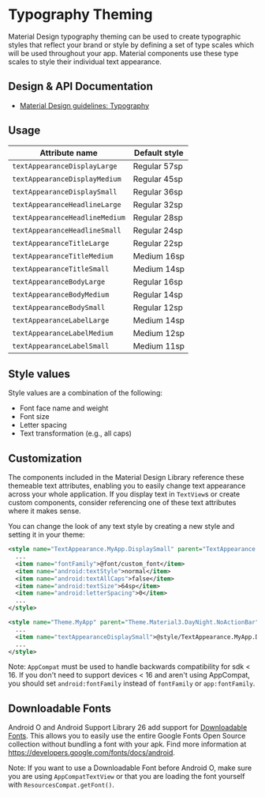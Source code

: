 <!--docs:
title: "Typography Theming"
layout: detail
section: theming
excerpt: "Typography Theming"
iconId: typography
path: /theming/typography/
-->

# Typography Theming

Material Design typography theming can be used to create typographic styles that
reflect your brand or style by defining a set of type scales which will be used
throughout your app. Material components use these type scales to style their
individual text appearance.

## Design & API Documentation

-   [Material Design guidelines:
    Typography](https://material.io/go/design-typography/)

## Usage

Attribute name                 | Default style
------------------------------ | -------------
`textAppearanceDisplayLarge`   | Regular 57sp
`textAppearanceDisplayMedium`  | Regular 45sp
`textAppearanceDisplaySmall`   | Regular 36sp
`textAppearanceHeadlineLarge`  | Regular 32sp
`textAppearanceHeadlineMedium` | Regular 28sp
`textAppearanceHeadlineSmall`  | Regular 24sp
`textAppearanceTitleLarge`     | Regular 22sp
`textAppearanceTitleMedium`    | Medium 16sp
`textAppearanceTitleSmall`     | Medium 14sp
`textAppearanceBodyLarge`      | Regular 16sp
`textAppearanceBodyMedium`     | Regular 14sp
`textAppearanceBodySmall`      | Regular 12sp
`textAppearanceLabelLarge`     | Medium 14sp
`textAppearanceLabelMedium`    | Medium 12sp
`textAppearanceLabelSmall`     | Medium 11sp

## Style values

Style values are a combination of the following:

*   Font face name and weight
*   Font size
*   Letter spacing
*   Text transformation (e.g., all caps)

## Customization

The components included in the Material Design Library reference these themeable
text attributes, enabling you to easily change text appearance across your whole
application. If you display text in `TextView`s or create custom components,
consider referencing one of these text attributes where it makes sense.

You can change the look of any text style by creating a new style and setting it
in your theme:

```xml
<style name="TextAppearance.MyApp.DisplaySmall" parent="TextAppearance.Material3.DisplaySmall">
  ...
  <item name="fontFamily">@font/custom_font</item>
  <item name="android:textStyle">normal</item>
  <item name="android:textAllCaps">false</item>
  <item name="android:textSize">64sp</item>
  <item name="android:letterSpacing">0</item>
  ...
</style>
```

```xml
<style name="Theme.MyApp" parent="Theme.Material3.DayNight.NoActionBar">
  ...
  <item name="textAppearanceDisplaySmall">@style/TextAppearance.MyApp.DisplaySmall</item>
  ...
</style>
```

Note: `AppCompat` must be used to handle backwards compatibility for sdk < 16.
If you don't need to support devices < 16 and aren't using AppCompat, you
should set `android:fontFamily` instead of `fontFamily` or `app:fontFamily`.

## Downloadable Fonts

Android O and Android Support Library 26 add support for [Downloadable
Fonts](https://developer.android.com/guide/topics/ui/look-and-feel/downloadable-fonts.html).
This allows you to easily use the entire Google Fonts Open Source collection
without bundling a font with your apk. Find more information at
https://developers.google.com/fonts/docs/android.

Note: If you want to use a Downloadable Font before Android O, make sure you are
using `AppCompatTextView` or that you are loading the font yourself with
`ResourcesCompat.getFont()`.
